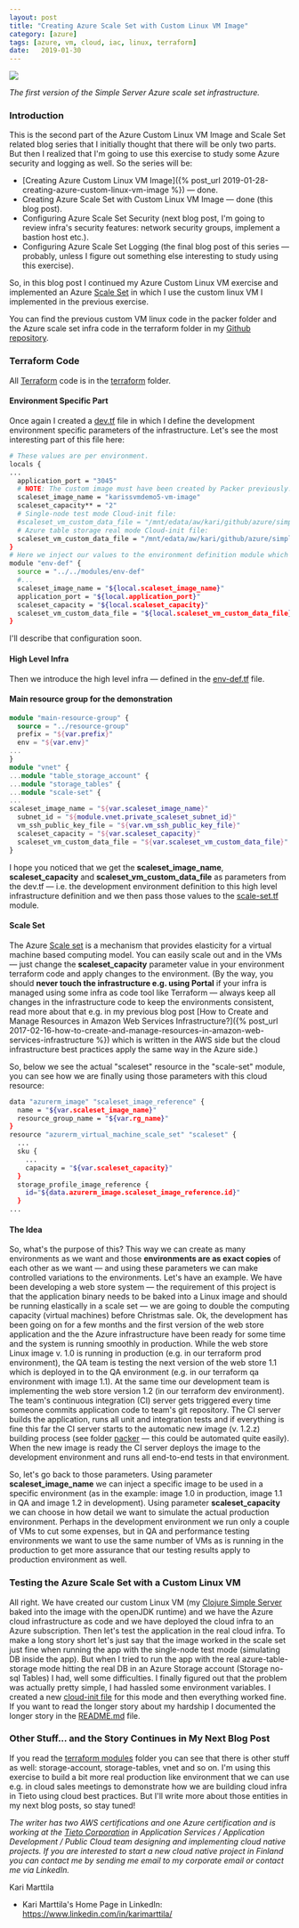 ```yaml
---
layout: post
title: "Creating Azure Scale Set with Custom Linux VM Image"
category: [azure]
tags: [azure, vm, cloud, iac, linux, terraform]
date:	2019-01-30
---
```


![](/img/2019-01-30-creating-azure-scale-set-with-custom-linux-vm-image_img_1.png)

*The first version of the Simple Server Azure scale set infrastructure.*

### Introduction

This is the second part of the Azure Custom Linux VM Image and Scale Set related blog series that I initially thought that there will be only two parts. But then I realized that I'm going to use this exercise to study some Azure security and logging as well. So the series will be:

* [Creating Azure Custom Linux VM Image]({% post_url 2019-01-28-creating-azure-custom-linux-vm-image %}) — done.
* Creating Azure Scale Set with Custom Linux VM Image — done (this blog post).
* Configuring Azure Scale Set Security (next blog post, I'm going to review infra's security features: network security groups, implement a bastion host etc.).
* Configuring Azure Scale Set Logging (the final blog post of this series — probably, unless I figure out something else interesting to study using this exercise).

So, in this blog post I continued my Azure Custom Linux VM exercise and implemented an Azure [Scale Set](https://docs.microsoft.com/en-us/azure/virtual-machine-scale-sets/overview) in which I use the custom linux VM I implemented in the previous exercise.

You can find the previous custom VM linux code in the packer folder and the Azure scale set infra code in the terraform folder in my [Github repository](https://github.com/karimarttila/azure/tree/master/simple-server-vm).

### Terraform Code

All [Terraform](https://www.terraform.io/) code is in the [terraform](https://github.com/karimarttila/azure/tree/master/simple-server-vm/terraform) folder.

#### Environment Specific Part

Once again I created a [dev.tf](https://github.com/karimarttila/azure/blob/master/simple-server-vm/terraform/envs/dev/dev.tf) file in which I define the development environment specific parameters of the infrastructure. Let's see the most interesting part of this file here:

```bash
# These values are per environment.  
locals {  
...  
  application_port = "3045"  
  # NOTE: The custom image must have been created by Packer previously.  
  scaleset_image_name = "karissvmdemo5-vm-image"  
  scaleset_capacity** = "2"  
  # Single-node test mode Cloud-init file:  
  #scaleset_vm_custom_data_file = "/mnt/edata/aw/kari/github/azure/simple-server-vm/packer /cloud-init-set-env-mode-single-node.sh"  
  # Azure table storage real mode Cloud-init file:  
  scaleset_vm_custom_data_file = "/mnt/edata/aw/kari/github/azure/simple-server-vm/personal-info/cloud-init-set-env-mode-azure-table-storage.sh"  
}
# Here we inject our values to the environment definition module which creates all actual resources.  
module "env-def" {  
  source = "../../modules/env-def"  
  #...  
  scaleset_image_name = "${local.scaleset_image_name}"  
  application_port = "${local.application_port}"  
  scaleset_capacity = "${local.scaleset_capacity}"  
  scaleset_vm_custom_data_file = "${local.scaleset_vm_custom_data_file}"  
}
```

I'll describe that configuration soon.

#### High Level Infra

Then we introduce the high level infra — defined in the [env-def.tf](https://github.com/karimarttila/azure/blob/master/simple-server-vm/terraform/modules/env-def/env-def.tf) file.

#### Main resource group for the demonstration

```terraform
module "main-resource-group" {  
  source = "../resource-group"  
  prefix = "${var.prefix}"  
  env = "${var.env}"  
...  
}
module "vnet" {  
...module "table_storage_account" {  
...module "storage_tables" {  
...module "scale-set" {  
...  
scaleset_image_name = "${var.scaleset_image_name}"  
  subnet_id = "${module.vnet.private_scaleset_subnet_id}"  
  vm_ssh_public_key_file = "${var.vm_ssh_public_key_file}"  
  scaleset_capacity = "${var.scaleset_capacity}"  
  scaleset_vm_custom_data_file = "${var.scaleset_vm_custom_data_file}"  
}
```

I hope you noticed that we get the **scaleset_image_name**, **scaleset_capacity** and **scaleset_vm_custom_data_file** as parameters from the dev.tf — i.e. the development environment definition to this high level infrastructure definition and we then pass those values to the [scale-set.tf](https://github.com/karimarttila/azure/tree/master/simple-server-vm/terraform/modules/scale-set) module.

#### Scale Set

The Azure [Scale set](https://docs.microsoft.com/en-us/azure/virtual-machine-scale-sets/overview) is a mechanism that provides elasticity for a virtual machine based computing model. You can easily scale out and in the VMs — just change the **scaleset_capacity** parameter value in your environment terraform code and apply changes to the environment. (By the way, you should **never touch the infrastructure e.g. using Portal** if your infra is managed using some infra as code tool like Terraform — always keep all changes in the infrastructure code to keep the environments consistent, read more about that e.g. in my previous blog post [How to Create and Manage Resources in Amazon Web Services Infrastructure?]({% post_url 2017-02-16-how-to-create-and-manage-resources-in-amazon-web-services-infrastructure %}) which is written in the AWS side but the cloud infrastructure best practices apply the same way in the Azure side.)

So, below we see the actual "scaleset" resource in the "scale-set" module, you can see how we are finally using those parameters with this cloud resource:

```bash
data "azurerm_image" "scaleset_image_reference" {  
  name = "${var.scaleset_image_name}"
  resource_group_name = "${var.rg_name}"
}
resource "azurerm_virtual_machine_scale_set" "scaleset" {
  ...
  sku {
    ...
    capacity = "${var.scaleset_capacity}"
  }
  storage_profile_image_reference {
    id="${data.azurerm_image.scaleset_image_reference.id}"
  }
...
```

#### The Idea

So, what's the purpose of this? This way we can create as many environments as we want and those **environments are as exact copies** of each other as we want — and using these parameters we can make controlled variations to the environments. Let's have an example. We have been developing a web store system — the requirement of this project is that the application binary needs to be baked into a Linux image and should be running elastically in a scale set — we are going to double the computing capacity (virtual machines) before Christmas sale. Ok, the development has been going on for a few months and the first version of the web store application and the the Azure infrastructure have been ready for some time and the system is running smoothly in production. While the web store Linux image v. 1.0 is running in production (e.g. in our terraform prod environment), the QA team is testing the next version of the web store 1.1 which is deployed in to the QA environment (e.g. in our terraform qa environment with image 1.1). At the same time our development team is implementing the web store version 1.2 (in our terraform dev environment). The team's continuous integration (CI) server gets triggered every time someone commits application code to team's git repository. The CI server builds the application, runs all unit and integration tests and if everything is fine this far the CI server starts to the automatic new image (v. 1.2.z) building process (see folder [packer](https://github.com/karimarttila/azure/tree/master/simple-server-vm/packer) — this could be automated quite easily). When the new image is ready the CI server deploys the image to the development environment and runs all end-to-end tests in that environment.

So, let's go back to those parameters. Using parameter **scaleset_image_name** we can inject a specific image to be used in a specific environment (as in the example: image 1.0 in production, image 1.1 in QA and image 1.2 in development). Using parameter **scaleset_capacity** we can choose in how detail we want to simulate the actual production environment. Perhaps in the development environment we run only a couple of VMs to cut some expenses, but in QA and performance testing environments we want to use the same number of VMs as is running in the production to get more assurance that our testing results apply to production environment as well.

### Testing the Azure Scale Set with a Custom Linux VM

All right. We have created our custom Linux VM (my [Clojure Simple Server](https://github.com/karimarttila/clojure/tree/master/clj-ring-cljs-reagent-demo/simple-server) baked into the image with the openJDK runtime) and we have the Azure cloud infrastructure as code and we have deployed the cloud infra to an Azure subscription. Then let's test the application in the real cloud infra. To make a long story short let's just say that the image worked in the scale set just fine when running the app with the single-node test mode (simulating DB inside the app). But when I tried to run the app with the real azure-table-storage mode hitting the real DB in an Azure Storage account (Storage no-sql Tables) I had, well some difficulties. I finally figured out that the problem was actually pretty simple, I had hassled some environment variables. I created a new [cloud-init file](https://github.com/karimarttila/azure/blob/master/simple-server-vm/packer/cloud-init-set-env-mode-azure-table-storage_template.sh) for this mode and then everything worked fine. If you want to read the longer story about my hardship I documented the longer story in the [README.md](https://github.com/karimarttila/azure/blob/master/simple-server-vm/README.md) file.

### Other Stuff... and the Story Continues in My Next Blog Post

If you read the [terraform modules](https://github.com/karimarttila/azure/tree/master/simple-server-vm/terraform/modules) folder you can see that there is other stuff as well: storage-account, storage-tables, vnet and so on. I'm using this exercise to build a bit more real production like environment that we can use e.g. in cloud sales meetings to demonstrate how we are building cloud infra in Tieto using cloud best practices. But I'll write more about those entities in my next blog posts, so stay tuned!

*The writer has two AWS certifications and one Azure certification and is working at the [Tieto Corporation](https://www.tieto.com/) in Application Services / Application Development / Public Cloud team designing and implementing cloud native projects. If you are interested to start a new cloud native project in Finland you can contact me by sending me email to my corporate email or contact me via LinkedIn.*

Kari Marttila

* Kari Marttila's Home Page in LinkedIn: <https://www.linkedin.com/in/karimarttila/>
